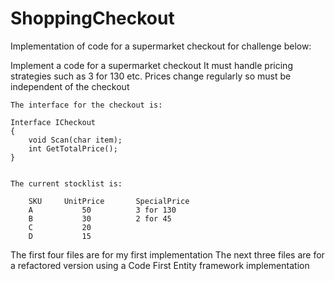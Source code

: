 # ShoppingCheckout
Implementation of code for a supermarket checkout for challenge below:



Implement a code for a supermarket checkout
    It must handle pricing strategies such as 3 for 130 etc.
    Prices change regularly so must be independent of the checkout
    
    
    The interface for the checkout is:
    
    Interface ICheckout
    {
        void Scan(char item);
        int GetTotalPrice();
    }

    
    The current stocklist is:
    
        SKU     UnitPrice       SpecialPrice
        A           50          3 for 130
        B           30          2 for 45
        C           20
        D           15

The first four files are for my first implementation
The next three files are for a refactored version using a Code First Entity framework implementation

